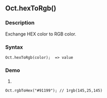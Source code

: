 ## Oct.hexToRgb()

### Description

Exchange HEX color to RGB color.

### Syntax
	Oct.hexToRgb(color);  => value


### Demo

1.

	Oct.rgbToHex("#91199"); // 1rgb(145,25,145)


